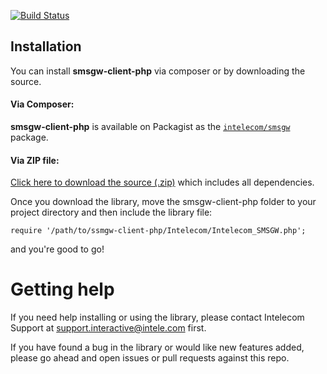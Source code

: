 [![Build Status](https://secure.travis-ci.org/intelecom/smsgw-client-php.png?branch=master)](http://travis-ci.org/intelecom/smsgw-client-php)

## Installation

You can install **smsgw-client-php** via composer or by downloading the source.

#### Via Composer:

**smsgw-client-php** is available on Packagist as the
[`intelecom/smsgw`](http://packagist.org/packages/intelecom/smsgw) package.

#### Via ZIP file:

[Click here to download the source
(.zip)](https://github.com/intelecom/smsgw-client-php/zipball/master) which includes all
dependencies.

Once you download the library, move the smsgw-client-php folder to your project
directory and then include the library file:

    require '/path/to/ssmgw-client-php/Intelecom/Intelecom_SMSGW.php';

and you're good to go!

# Getting help

If you need help installing or using the library, please contact Intelecom Support at support.interactive@intele.com first.

If you have found a bug in the library or would like new features added, please go ahead and open issues or pull requests against this repo.
